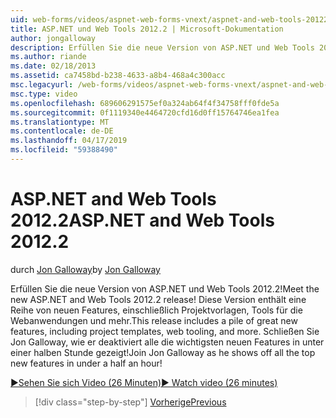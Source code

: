 ```yaml
---
uid: web-forms/videos/aspnet-web-forms-vnext/aspnet-and-web-tools-20122
title: ASP.NET und Web Tools 2012.2 | Microsoft-Dokumentation
author: jongalloway
description: Erfüllen Sie die neue Version von ASP.NET und Web Tools 2012.2! Diese Version enthält eine Reihe von neuen Features, einschließlich Projektvorlagen, Tools für die Webanwendungen und mehr. Jo...
ms.author: riande
ms.date: 02/18/2013
ms.assetid: ca7458bd-b238-4633-a8b4-468a4c300acc
msc.legacyurl: /web-forms/videos/aspnet-web-forms-vnext/aspnet-and-web-tools-20122
msc.type: video
ms.openlocfilehash: 689606291575ef0a324ab64f4f34758fff0fde5a
ms.sourcegitcommit: 0f1119340e4464720cfd16d0ff15764746ea1fea
ms.translationtype: MT
ms.contentlocale: de-DE
ms.lasthandoff: 04/17/2019
ms.locfileid: "59388490"
---
```

# <a name="aspnet-and-web-tools-20122"></a><span data-ttu-id="a026b-105">ASP.NET and Web Tools 2012.2</span><span class="sxs-lookup"><span data-stu-id="a026b-105">ASP.NET and Web Tools 2012.2</span></span>

<span data-ttu-id="a026b-106">durch [Jon Galloway](https://github.com/jongalloway)</span><span class="sxs-lookup"><span data-stu-id="a026b-106">by [Jon Galloway](https://github.com/jongalloway)</span></span>

<span data-ttu-id="a026b-107">Erfüllen Sie die neue Version von ASP.NET und Web Tools 2012.2!</span><span class="sxs-lookup"><span data-stu-id="a026b-107">Meet the new ASP.NET and Web Tools 2012.2 release!</span></span> <span data-ttu-id="a026b-108">Diese Version enthält eine Reihe von neuen Features, einschließlich Projektvorlagen, Tools für die Webanwendungen und mehr.</span><span class="sxs-lookup"><span data-stu-id="a026b-108">This release includes a pile of great new features, including project templates, web tooling, and more.</span></span> <span data-ttu-id="a026b-109">Schließen Sie Jon Galloway, wie er deaktiviert alle die wichtigsten neuen Features in unter einer halben Stunde gezeigt!</span><span class="sxs-lookup"><span data-stu-id="a026b-109">Join Jon Galloway as he shows off all the top new features in under a half an hour!</span></span>

[<span data-ttu-id="a026b-110">&#9654;Sehen Sie sich Video (26 Minuten)</span><span class="sxs-lookup"><span data-stu-id="a026b-110">&#9654; Watch video (26 minutes)</span></span>](https://channel9.msdn.com/Blogs/ASP-NET-Site-Videos/aspnet-and-web-tools-20122)

> [!div class="step-by-step"]
> [<span data-ttu-id="a026b-111">Vorherige</span><span class="sxs-lookup"><span data-stu-id="a026b-111">Previous</span></span>](getting-started-with-the-next-version-of-aspnet.md)
